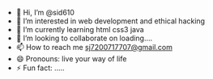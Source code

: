 - 👋 Hi, I’m @sid610
- 👀 I’m interested in web development and ethical hacking
- 🌱 I’m currently learning html css3 java 
- 💞️ I’m looking to collaborate on loading....
- 📫 How to reach me sj7200717707@gmail.com
- 😄 Pronouns: live your way of life
- ⚡ Fun fact: .....

<!---
sid610/sid610 is a ✨ special ✨ repository because its `README.md` (this file) appears on your GitHub profile.
You can click the Preview link to take a look at your changes.
--->
